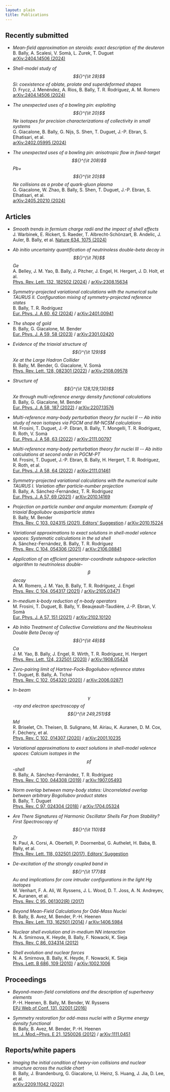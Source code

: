 ```yaml
---
layout: plain
title: Publications
---
```


## Recently submitted

- *Mean-field approximation on steroids: exact description of the deuteron*  
  B. Bally, A. Scalesi, V. Somà, L. Zurek, T. Duguet  
  [arXiv:2404.14506 (2024)](https://arxiv.org/abs/2410.03356)

- *Shell-model study of $${}^{\it 28}$$Si: coexistence of oblate, prolate and superdeformed shapes*  
  D. Frycz, J. Menéndez, A. Rios, B. Bally, T. R. Rodríguez, A. M. Romero  
  [arXiv:2404.14506 (2024)](https://arxiv.org/abs/2404.14506)

- *The unexpected uses of a bowling pin: exploiting $${}^{\it 20}$$Ne isotopes for precision characterizations of collectivity in small systems*  
  G. Giacalone, B. Bally, G. Nijs, S. Shen, T. Duguet, J.-P. Ebran, S. Elhatisari, et al.  
  [arXiv:2402.05995 (2024)](https://arxiv.org/abs/2402.05995)

- *The unexpected uses of a bowling pin: anisotropic flow in fixed-target $${}^{\it 208}$$Pb+$${}^{\it 20}$$Ne collisions as a probe of quark-gluon plasma*  
  G. Giacalone, W. Zhao, B. Bally, S. Shen, T. Duguet, J.-P. Ebran, S. Elhatisari, et al.  
  [arXiv:2405.20210 (2024)](https://arxiv.org/abs/2405.20210)


## Articles 

- *Smooth trends in fermium charge radii and the impact of shell effects*  
  J. Warbinek, E. Rickert, S. Raeder, T. Albrecht-Schönzart, B. Andelic, J. Auler, B. Bally, et al. 
  [Nature 634, 1075 (2024)](https://doi.org/10.1038/s41586-024-08062-z) 

- *Ab initio uncertainty quantification of neutrinoless double-beta decay in $${}^{\it 76}$$Ge*  
   A. Belley, J. M. Yao, B. Bally, J. Pitcher, J. Engel, H. Hergert, J. D. Holt, et al.  
  [Phys. Rev. Lett. 132, 182502 (2024)](https://doi.org/10.1103/PhysRevLett.132.182502) / 
  [arXiv:2308.15634](https://arxiv.org/abs/2308.15634)

- *Symmetry-projected variational calculations with the numerical suite TAURUS II. Configuration mixing of symmetry-projected reference states*  
   B. Bally, T. R. Rodríguez  
  [Eur. Phys. J. A 60, 62 (2024)](https://doi.org/10.1140/epja/s10050-024-01271-0) /
  [arXiv:2401.00941](https://arxiv.org/abs/2401.00941)

- *The shape of gold*  
  B. Bally, G. Giacalone, M. Bender  
  [Eur. Phys. J. A 59, 58 (2023)](https://doi.org/10.1140/epja/s10050-023-00955-3) /
  [arXiv:2301.02420](https://arxiv.org/abs/2301.02420)

- *Evidence of the triaxial structure of $${}^{\it 129}$$Xe at the Large Hadron Collider*  
  B. Bally, M. Bender, G. Giacalone, V. Somà  
  [Phys. Rev. Lett. 128, 082301 (2022)](https://doi.org/10.1103/PhysRevLett.128.082301) / 
  [arXiv:2108.09578](https://arxiv.org/abs/2108.09578)

- *Structure of $${}^{\it 128,129,130}$$Xe through multi-reference energy density functional calculations*  
  B. Bally, G. Giacalone, M. Bender  
  [Eur. Phys. J. A 58, 187 (2022)](https://doi.org/10.1140/epja/s10050-022-00833-4) /
  [arXiv:2207.13576](https://arxiv.org/abs/2207.13576)

- *Multi-reference many-body perturbation theory for nuclei II -- Ab initio study of neon isotopes via PGCM and IM-NCSM calculations*  
  M. Frosini, T. Duguet, J.-P. Ebran, B. Bally, T. Mongelli, T. R. Rodríguez, R. Roth, V. Somà  
  [Eur. Phys. J. A 58, 63 (2022)](https://doi.org/10.1140/epja/s10050-022-00693-y) /
  [arXiv:2111.00797](https://arxiv.org/abs/2111.00797)

- *Multi-reference many-body perturbation theory for nuclei III -- Ab initio calculations at second order in PGCM-PT*  
  M. Frosini, T. Duguet, J.-P. Ebran, B. Bally, H. Hergert, T. R. Rodríguez, R. Roth, et al.  
  [Eur. Phys. J. A 58, 64 (2022)](https://doi.org/10.1140/epja/s10050-022-00694-x) /
  [arXiv:2111.01461](https://arxiv.org/abs/2111.01461)

- *Symmetry-projected variational calculations with the numerical suite TAURUS I. Variation after particle-number projection*  
  B. Bally, A. Sánchez-Fernández, T. R. Rodríguez  
  [Eur. Phys. J. A 57, 69 (2021)](https://doi.org/10.1140/epja/s10050-021-00369-z) /
  [arXiv:2010.14169](https://arxiv.org/abs/2010.14169)

- *Projection on particle number and angular momentum: Example of triaxial Bogoliubov quasiparticle states*  
  B. Bally, M. Bender  
  [Phys. Rev. C 103, 024315 (2021), Editors' Suggestion](https://doi.org/10.1103/PhysRevC.103.024315) /
  [arXiv:2010.15224](https://arxiv.org/abs/2010.15224)

- *Variational approximations to exact solutions in shell-model valence spaces: Systematic calculations in the sd shell*  
  A. Sánchez-Fernández, B. Bally, T. R. Rodríguez  
  [Phys. Rev. C 104, 054306 (2021)](https://doi.org/10.1103/PhysRevC.104.054306) /
  [arXiv:2106.08841](https://arxiv.org/abs/2106.08841)

- *Application of an efficient generator-coordinate subspace-selection algorithm to neutrinoless double-$$\beta$$ decay*    
  A. M. Romero, J. M. Yao, B. Bally, T. R. Rodríguez, J. Engel  
  [Phys. Rev. C 104, 054317 (2021)](https://doi.org/10.1103/PhysRevC.104.054317) /
  [arXiv:2105.03471](https://arxiv.org/abs/2105.03471)

- *In-medium k-body reduction of n-body operators*  
  M. Frosini, T. Duguet, B. Bally, Y. Beaujeault-Taudière, J.-P. Ebran, V. Somà  
  [Eur. Phys. J. A 57, 151 (2021)](https://doi.org/10.1140/epja/s10050-021-00458-z) /
  [arXiv:2102.10120](https://arxiv.org/abs/2102.10120)

- *Ab Initio Treatment of Collective Correlations and the Neutrinoless Double Beta Decay of $${}^{\it 48}$$Ca*  
  J. M. Yao, B. Bally, J. Engel, R. Wirth, T. R. Rodríguez, H. Hergert  
  [Phys. Rev. Lett. 124, 232501 (2020)](https://doi.org/10.1103/PhysRevLett.124.232501) / 
  [arXiv:1908.05424](https://arxiv.org/abs/1908.05424)

- *Zero-pairing limit of Hartree-Fock-Bogoliubov reference states*  
  T. Duguet, B. Bally, A. Tichai  
  [Phys. Rev. C 102, 054320 (2020)](https://doi.org/10.1103/PhysRevC.102.054320) /
  [arXiv:2006.02871](https://arxiv.org/abs/2006.02871)

- *In-beam $$\gamma$$-ray and electron spectroscopy of $${}^{\it 249,251}$$Md*  
  R. Briselet, Ch. Theisen, B. Sulignano, M. Airiau, K. Auranen, D. M. Cox, F. Déchery, et al.  
  [Phys. Rev. C 102, 014307 (2020)](https://doi.org/10.1103/PhysRevC.102.014307) /
  [arXiv:2001.10235](https://arxiv.org/abs/2001.10235)

- *Variational approximations to exact solutions in shell-model valence spaces: Calcium isotopes in the $$pf$$-shell*  
  B. Bally, A. Sánchez-Fernández, T. R. Rodríguez  
  [Phys. Rev. C 100, 044308 (2019)](https://doi.org/10.1103/PhysRevC.100.044308) /
  [arXiv:1907.05493](https://arxiv.org/abs/1907.05493)

- *Norm overlap between many-body states: Uncorrelated overlap between arbitrary Bogoliubov product states*  
  B. Bally, T. Duguet  
  [Phys. Rev. C 97, 024304 (2018)](https://doi.org/10.1103/PhysRevC.97.024304) /
  [arXiv:1704.05324](https://arxiv.org/abs/1704.05324)

- *Are There Signatures of Harmonic Oscillator Shells Far from Stability? First Spectroscopy of $${}^{\it 110}$$Zr*  
  N. Paul, A. Corsi, A. Obertelli, P. Doornenbal, G. Authelet, H. Baba, B. Bally, et al.  
  [Phys. Rev. Lett. 118, 032501 (2017), Editors' Suggestion](https://doi.org/10.1103/PhysRevLett.118.032501)

- *De-excitation of the strongly coupled band in $${}^{\it 177}$$Au and implications for core intruder configurations in the light Hg isotopes*  
  M. Venhart, F. A. Ali, W. Ryssens, J. L. Wood, D. T. Joss, A. N. Andreyev, K. Auranen, et al.  
  [Phys. Rev. C 95, 061302(R) (2017)](https://doi.org/10.1103/PhysRevC.95.061302)

- *Beyond Mean-Field Calculations for Odd-Mass Nuclei*  
  B. Bally, B. Avez, M. Bender, P.-H. Heenen  
  [Phys. Rev. Lett. 113, 162501 (2014)](https://doi.org/10.1103/PhysRevLett.113.162501) / 
  [arXiv:1406.5984](https://arxiv.org/abs/1406.5984)

- *Nuclear shell evolution and in-medium NN interaction*  
  N. A. Smirnova, K. Heyde, B. Bally, F. Nowacki, K. Sieja  
  [Phys. Rev. C 86, 034314 (2012)](https://doi.org/10.1103/PhysRevC.86.034314)

- *Shell evolution and nuclear forces*  
  N. A. Smirnova, B. Bally, K. Heyde, F. Nowacki, K. Sieja  
  [Phys. Lett. B 686, 109 (2010)](https://doi.org/10.1016/j.physletb.2010.02.051) / 
  [arXiv:1002.1006](https://arxiv.org/abs/1002.1006)


## Proceedings

- *Beyond-mean-field correlations and the description of superheavy elements*  
  P.-H. Heenen, B. Bally, M. Bender, W. Ryssens  
  [EPJ Web of Conf. 131, 02001 (2016)](https://doi.org/10.1051/epjconf/201613102001)   

- *Symmetry restoration for odd-mass nuclei with a Skyrme energy density functional*  
  B. Bally, B. Avez, M. Bender, P.-H. Heenen   
  [Int. J. Mod.~Phys. E 21, 1250026 (2012)](https://doi.org/10.1142/S0218301312500267) / 
  [arXiv:1111.0451](https://arxiv.org/abs/1111.0451)


## Reports/white papers

- *Imaging the initial condition of heavy-ion collisions and nuclear structure across the nuclide chart*  
  B. Bally, J. Brandenburg, G. Giacalone, U. Heinz, S. Huang, J. Jia, D. Lee, et al.  
  [arXiv:2209.11042 (2022)](https://arxiv.org/abs/2209.11042)


<!--
-->

